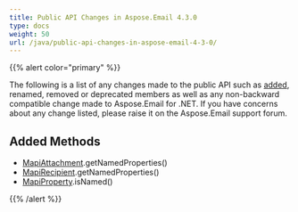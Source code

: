 ```yaml
---
title: Public API Changes in Aspose.Email 4.3.0
type: docs
weight: 50
url: /java/public-api-changes-in-aspose-email-4-3-0/
---
```


{{% alert color="primary" %}} 

The following is a list of any changes made to the public API such as [added](/email/java/public-api-changes-in-aspose-email-4-3-0/), renamed, removed or deprecated members as well as any non-backward compatible change made to Aspose.Email for .NET. If you have concerns about any change listed, please raise it on the Aspose.Email support forum.
## **Added Methods**
- [MapiAttachment](https://apireference.aspose.com/email/java/com.aspose.email/MapiAttachment).getNamedProperties()
- [MapiRecipient](https://apireference.aspose.com/email/java/com.aspose.email.class-use/MapiRecipient).getNamedProperties()
- [MapiProperty](https://apireference.aspose.com/email/java/com.aspose.email.class-use/MapiProperty).isNamed()

{{% /alert %}}
